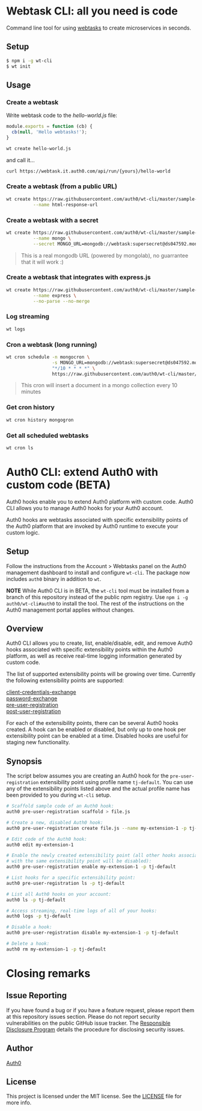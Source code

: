 # Webtask CLI: all you need is code

Command line tool for using [webtasks](https://webtask.io) to create microservices in seconds.

## Setup

```bash
$ npm i -g wt-cli
$ wt init
```

## Usage

### Create a webtask

Write webtask code to the *hello-world.js* file:

```javascript
module.exports = function (cb) {
  cb(null, 'Hello webtasks!');
}
```

```bash
wt create hello-world.js
```

and call it...

```bash
curl https://webtask.it.auth0.com/api/run/{yours}/hello-world
```

### Create a webtask (from a public URL)

```bash
wt create https://raw.githubusercontent.com/auth0/wt-cli/master/sample-webtasks/html-response.js \
          --name html-response-url
```

### Create a webtask with a secret

```bash
wt create https://raw.githubusercontent.com/auth0/wt-cli/master/sample-webtasks/mongodb.js \
          --name mongo \
          --secret MONGO_URL=mongodb://webtask:supersecret@ds047592.mongolab.com:47592/webtask-examples
```

> This is a real mongodb URL (powered by mongolab), no guarrantee that it will work :)

### Create a webtask that integrates with express.js

```bash
wt create https://raw.githubusercontent.com/auth0/wt-cli/master/sample-webtasks/express.js \
          --name express \
          --no-parse --no-merge
```


### Log streaming

```bash
wt logs
```

### Cron a webtask (long running)

```bash
wt cron schedule -n mongocron \
                 -s MONGO_URL=mongodb://webtask:supersecret@ds047592.mongolab.com:47592/webtask-examples \
                 "*/10 * * * *" \
                 https://raw.githubusercontent.com/auth0/wt-cli/master/sample-webtasks/mongodb.js
```

> This cron will insert a document in a mongo collection every 10 minutes

### Get cron history

```bash
wt cron history mongogron
```

### Get all scheduled webtasks

```bash
wt cron ls
```

# Auth0 CLI: extend Auth0 with custom code (BETA)

Auth0 hooks enable you to extend Auth0 platform with custom code. Auth0 CLI allows you to manage Auth0 hooks for your Auth0 account. 

Auth0 hooks are webtasks associated with specific extensibility points of the Auth0 platform that are invoked by Auth0 runtime to execute your custom logic. 

## Setup

Follow the instructions from the Account > Webtasks panel on the Auth0 management dashboard to install and configure `wt-cli`. The package now includes `auth0` binary in addition to `wt`. 

**NOTE** While Auth0 CLI is in BETA, the `wt-cli` tool must be installed from a branch of this repository instead of the public npm registry. Use `npm i -g auth0/wt-cli#auth0` to install the tool. The rest of the instructions on the Auth0 management portal applies without changes. 

## Overview

Auth0 CLI allows you to create, list, enable/disable, edit, and remove Auth0 hooks associated with specific extensibility points within the Auth0 platform, as well as receive real-time logging information generated by custom code. 

The list of supported extensibility points will be growing over time. Currently the following extensibility points are supported: 

[client-credentials-exchange](https://github.com/auth0/auth0-ext-compilers/blob/master/client-credentials-exchange.md)  
[password-exchange](https://github.com/auth0/auth0-ext-compilers/blob/master/password-exchange.md)  
[pre-user-registration](https://github.com/auth0/auth0-ext-compilers/blob/master/pre-user-registration.md)  
[post-user-registration](https://github.com/auth0/auth0-ext-compilers/blob/master/post-user-registration.md)  

For each of the extensibility points, there can be several Auth0 hooks created. A hook can be enabled or disabled, but only up to one hook per extensibility point can be enabled at a time. Disabled hooks are useful for staging new functionality. 

## Synopsis

The script below assumes you are creating an Auth0 hook for the `pre-user-registration` extensibility point using profile name `tj-default`. You can use any of the extensibility points listed above and the actual profile name has been provided to you during `wt-cli` setup. 

```bash
# Scaffold sample code of an Auth0 hook:
auth0 pre-user-registration scaffold > file.js

# Create a new, disabled Auth0 hook:
auth0 pre-user-registration create file.js --name my-extension-1 -p tj-default

# Edit code of the Auth0 hook:
auth0 edit my-extension-1

# Enable the newly created extensibility point (all other hooks associated 
# with the same extensibility point will be disabled): 
auth0 pre-user-registration enable my-extension-1 -p tj-default

# List hooks for a specific extensibility point: 
auth0 pre-user-registration ls -p tj-default

# List all Auth0 hooks on your account: 
auth0 ls -p tj-default

# Access streaming, real-time logs of all of your hooks:
auth0 logs -p tj-default

# Disable a hook:
auth0 pre-user-registration disable my-extension-1 -p tj-default

# Delete a hook: 
auth0 rm my-extension-1 -p tj-default
```

# Closing remarks

## Issue Reporting

If you have found a bug or if you have a feature request, please report them at this repository issues section. Please do not report security vulnerabilities on the public GitHub issue tracker. The [Responsible Disclosure Program](https://auth0.com/whitehat) details the procedure for disclosing security issues.

## Author

[Auth0](auth0.com)

## License

This project is licensed under the MIT license. See the [LICENSE](LICENSE) file for more info.
